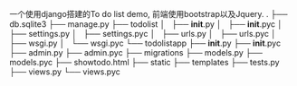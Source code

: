 一个使用django搭建的To do list demo, 前端使用bootstrap以及Jquery.
.
├── db.sqlite3
├── manage.py
├── todolist
│   ├── __init__.py
│   ├── __init__.pyc
│   ├── settings.py
│   ├── settings.pyc
│   ├── urls.py
│   ├── urls.pyc
│   ├── wsgi.py
│   └── wsgi.pyc
└── todolistapp
    ├── __init__.py
    ├── __init__.pyc
    ├── admin.py
    ├── admin.pyc
    ├── migrations
    ├── models.py
    ├── models.pyc
    ├── showtodo.html
    ├── static
    ├── templates
    ├── tests.py
    ├── views.py
    └── views.pyc
    
